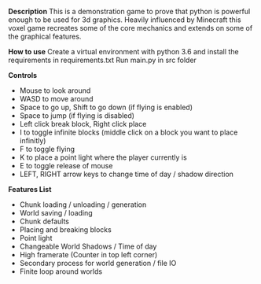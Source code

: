 **Description**
This is a demonstration game to prove that python is powerful enough to be used for 3d graphics.
Heavily influenced by Minecraft this voxel game recreates some of the core mechanics and extends on some of the graphical features.

**How to use**
Create a virtual environment with python 3.6 and install the requirements in requirements.txt
Run main.py in src folder

**Controls**
* Mouse to look around
* WASD to move around
* Space to go up, Shift to go down (if flying is enabled)
* Space to jump (if flying is disabled)
* Left click break block, Right click place
* I to toggle infinite blocks (middle click on a block you want to place infinitly)
* F to toggle flying
* K to place a point light where the player currently is
* E to toggle release of mouse
* LEFT, RIGHT arrow keys to change time of day / shadow direction

**Features List**
* Chunk loading / unloading / generation
* World saving / loading
* Chunk defaults
* Placing and breaking blocks
* Point light
* Changeable World Shadows / Time of day
* High framerate (Counter in top left corner)
* Secondary process for world generation / file IO
* Finite loop around worlds




